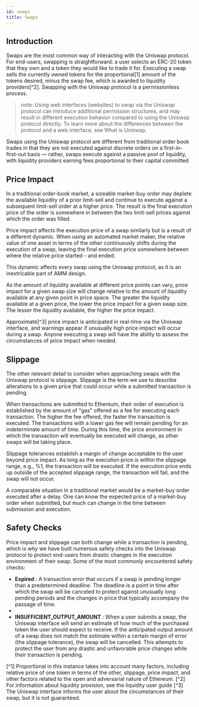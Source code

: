 ```yaml
---
id: swaps
title: Swaps
---
```


## Introduction

Swaps are the most common way of interacting with the Uniswap protocol. For end-users, swapping is straightforward: a user selects an ERC-20 token that they own and a token they would like to trade it for. Executing a swap sells the currently owned tokens for the proportional[1] amount of the tokens desired, minus the swap fee, which is awarded to liquidity providers[^2]. Swapping with the Uniswap protocol is a permissionless process.

> note: Using web interfaces (websites) to swap via the Uniswap protocol can introduce additional permission structures, and may result in different execution behavior compared to using the Uniswap protocol directly. To learn more about the differences between the protocol and a web interface, see What is Uniswap.

Swaps using the Uniswap protocol are different from traditional order book trades in that they are not executed against discrete orders on a first-in-first-out basis — rather, swaps execute against a passive pool of liquidity, with liquidity providers earning fees proportional to their capital committed

## Price Impact

In a traditional order-book market, a sizeable market-buy order may deplete the available liquidity of a prior limit-sell and continue to execute against a subsequent limit-sell order at a higher price. The result is the final execution price of the order is somewhere in between the two limit-sell prices against which the order was filled.

Price impact affects the execution price of a swap similarly but is a result of a different dynamic. When using an automated market maker, the relative value of one asset in terms of the other continuously shifts during the execution of a swap, leaving the final execution price somewhere between where the relative price started - and ended.

This dynamic affects every swap using the Uniswap protocol, as it is an inextricable part of AMM design.

As the amount of liquidity available at different price points can vary, price impact for a given swap size will change relative to the amount of liquidity available at any given point in price space. The greater the liquidity available at a given price, the lower the price impact for a given swap size. The lesser the liquidity available, the higher the price impact.

Approximate[^3] price impact is anticipated in real-time via the Uniswap interface, and warnings appear if unusually high price impact will occur during a swap. Anyone executing a swap will have the ability to assess the circumstances of price impact when needed.

## Slippage

The other relevant detail to consider when approaching swaps with the Uniswap protocol is slippage. Slippage is the term we use to describe alterations to a given price that could occur while a submitted transaction is pending.

When transactions are submitted to Ethereum, their order of execution is established by the amount of "gas" offered as a fee for executing each transaction. The higher the fee offered, the faster the transaction is executed. The transactions with a lower gas fee will remain pending for an indeterminate amount of time. During this time, the price environment in which the transaction will eventually be executed will change, as other swaps will be taking place.

Slippage tolerances establish a margin of change acceptable to the user beyond price impact. As long as the execution price is within the slippage range, e.g., %1, the transaction will be executed. If the execution price ends up outside of the accepted slippage range, the transaction will fail, and the swap will not occur.

A comparable situation in a traditional market would be a market-buy order executed after a delay. One can know the expected price of a market-buy order when submitted, but much can change in the time between submission and execution.

## Safety Checks

Price impact and slippage can both change while a transaction is pending, which is why we have built numerous safety checks into the Uniswap protocol to protect end-users from drastic changes in the execution environment of their swap. Some of the most commonly encountered safety checks:

- **Expired** : A transaction error that occurs if a swap is pending longer than a predetermined deadline. The deadline is a point in time after which the swap will be canceled to protect against unusually long pending periods and the changes in price that typically accompany the passage of time.
-
- **INSUFFICIENT_OUTPUT_AMOUNT** : When a user submits a swap, the Uniswap interface will send an estimate of how much of the purchased token the user should expect to receive. If the anticipated output amount of a swap does not match the estimate within a certain margin of error (the slippage tolerance), the swap will be cancelled. This attempts to protect the user from any drastic and unfavorable price changes while their transaction is pending.

[^1] Proportional in this instance takes into account many factors, including relative price of one token in terms of the other, slippage, price impact, and other factors related to the open and adversarial nature of Ethereum.
[^2] For information about liquidity provision, see the liquidity user guide
[^3] The Uniswap interface informs the user about the circumstances of their swap, but it is not guaranteed.

